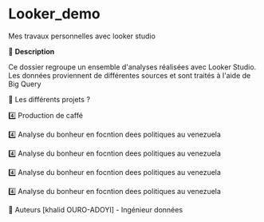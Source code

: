 # Looker_demo

Mes travaux personnelles avec looker studio

🔮 **Description**

Ce dossier regroupe un ensemble d'analyses réalisées avec Looker Studio.
Les données proviennent de différentes sources et sont traités à l'aide de Big Query

🚀 Les différents projets ?

4️⃣ Production de caffé 


4️⃣ Analyse du bonheur en focntion dees politiques au venezuela 

4️⃣ Analyse du bonheur en focntion dees politiques au venezuela 

4️⃣ Analyse du bonheur en focntion dees politiques au venezuela 

4️⃣ Analyse du bonheur en focntion dees politiques au venezuela 



👥 Auteurs
[khalid OURO-ADOYI] - Ingénieur données
